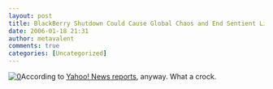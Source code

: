 ```yaml
---
layout: post
title: BlackBerry Shutdown Could Cause Global Chaos and End Sentient Life on Earth
date: 2006-01-18 21:31
author: metavalent
comments: true
categories: [Uncategorized]
---
```

<!--Lead Photo --><a href="http://news.yahoo.com/s/ap/20060118/ap_on_hi_te/blackberry_battle;_ylt=Anw_R7wqTlgqigWDfuZTlxEDW7oF;_ylu=X3oDMTBiMW04NW9mBHNlYwMlJVRPUCUl"><img src="http://awebcamdarkly.com/images/yahoo.news.logo.gif" border="0" alt="0" /></a><!-- Commentary -->According to <a href="http://news.yahoo.com/s/ap/20060118/ap_on_hi_te/blackberry_battle;_ylt=Anw_R7wqTlgqigWDfuZTlxEDW7oF;_ylu=X3oDMTBiMW04NW9mBHNlYwMlJVRPUCUl">Yahoo! News reports</a>, anyway.  What a crock.
